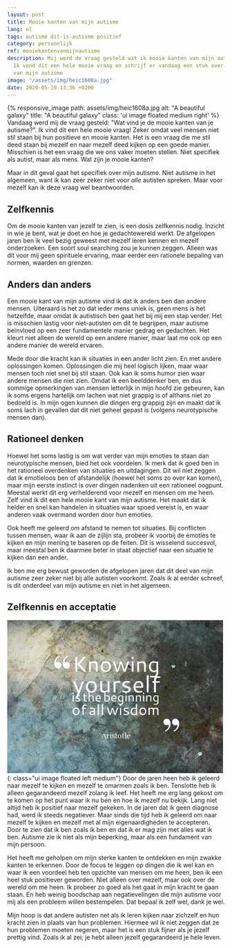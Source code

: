```yaml
---
layout: post
title: Mooie kanten van mijn autisme
lang: nl
tags: autisme dit-is-autisme positief
category: persoonlijk
ref: mooiekantenvanmijnautisme
description: Mij werd de vraag gesteld wat ik mooie kanten van mijn autisme vind.
  Ik vond dit een hele mooie vraag en schrijf er vandaag een stuk over. De mooie kanten
  van mijn autisme
image: "/assets/img/heic1608a.jpg"
date: 2020-05-19 13:36 +0200
---
```

{% responsive_image path: assets/img/heic1608a.jpg alt: "A beautiful galaxy" title: "A beautiful galaxy" class: 'ui image floated medium right' %}
Vandaag werd mij de vraag gesteld: "Wat vind je de mooie kanten van je autisme?". Ik vind dit een hele mooie vraag! Zeker omdat veel mensen niet stil staan bij hun positieve en mooie kanten. Het is een vraag die me stil deed staan bij mezelf en naar mezelf deed kijken op een goede manier. Misschien is het een vraag die we ons vaker moeten stellen. Niet specifiek als autist, maar als mens. Wat zijn je mooie kanten?

Maar in dit geval gaat het specifiek over mijn autisme. Niet autisme in het algemeen, want ik kan zeer zeker niet voor _alle_ autisten spreken. Maar voor mezelf kan ik deze vraag wel beantwoorden.

## Zelfkennis

Om de mooie kanten van jezelf te zien, is een dosis zelfkennis nodig. Inzicht in wie je bent, wat je doet en hoe je gedachtewereld werkt. De afgelopen jaren ben ik veel bezig geweest met mezelf leren kennen en mezelf onderzoeken. Een soort soul searching zou je kunnen zeggen. Alleen was dit voor mij geen spirituele ervaring, maar eerder een rationele bepaling van normen, waarden en grenzen.

## Anders dan anders

Een mooie kant van mijn autisme vind ik dat ik anders ben dan andere mensen. Uiteraard is het zo dat ieder mens uniek is, geen mens is het hetzelfde, maar omdat ik autistisch ben gaat het bij mij een stap verder. Het is misschien lastig voor niet-autisten om dit te begrijpen, maar autisme beïnvloed op een zeer fundamentele manier gedrag en gedachten. Het kleurt niet alleen de wereld op een andere manier, maar laat me ook op een andere manier de wereld ervaren.

Mede door die kracht kan ik situaties in een ander licht zien. En met andere oplossingen komen. Oplossingen die mij heel logisch lijken, maar waar mensen toch niet snel bij stil staan. Ook kan ik soms humor zien waar andere mensen die niet zien. Omdat ik een beelddenker ben, en dus sommige opmerkingen van mensen letterlijk in mijn hoofd zie gebeuren, kan ik soms ergens hartelijk om lachen wat niet grappig is of althans niet zo bedoeld is. In mijn ogen kunnen die dingen erg grappig zijn en maakt dat ik soms lach in gevallen dat dit niet geheel gepast is (volgens neurotypische mensen dan).

## Rationeel denken

Hoewel het soms lastig is om wat verder van mijn emoties te staan dan neurotypische mensen, bied het ook voordelen. Ik merk dat ik goed ben in het rationeel overdenken van situaties en uitdagingen. Dit wil niet zeggen dat ik emotieloos ben of afstandelijk (hoewel het soms zo over kan komen), maar mijn eerste instinct is over dingen nadenken uit een rationeel oogpunt. Meestal werkt dit erg verhelderend voor mezelf en mensen om me heen. Zelf vind ik dit een hele mooie kant van mijn autisme. Het maakt dat ik helder en snel kan handelen in situaties waar spoed vereist is, en waar anderen vaak overmand worden door hun emoties.

Ook heeft me geleerd om afstand te nemen tot situaties. Bij conflicten tussen mensen, waar ik aan de zijlijn sta, probeer ik voorbij de emoties te kijken en mijn mening te baseren op de feiten. Dit is wisselend succesvol, maar meestal ben ik daarmee beter in staat objectief naar een situatie te kijken dan een ander.

Ik ben me erg bewust geworden de afgelopen jaren dat dit deel van mijn autisme zeer zeker niet bij alle autisten voorkomt. Zoals ik al eerder schreef, is dit onderdeel van mijn autisme en niet in het algemeen.

## Zelfkennis en acceptatie
![Knowing yourself is the first step](/assets/img/quotezelfkennis.jpg){: class="ui image floated left medium"}
Door de jaren heen heb ik geleerd naar mezelf te kijken en mezelf te omarmen zoals ik ben. Tenslotte heb ik alleen gegarandeerd mezelf zolang ik leef. Het heeft me erg lang gekost om te komen op het punt waar ik nu ben en hoe ik mezelf nu bekijk. Lang niet altijd heb ik positief naar mezelf gekeken. In de jaren dat ik geen diagnose had, werd ik steeds negatiever. Maar sinds die tijd heb ik geleerd om naar mezelf te kijken en mezelf met al mijn eigenaardigheden te accepteren. Door te zien dat ik ben zoals ik ben en dat ik er mag zijn met alles wat ik ben. Autisme zie ik niet als mijn beperking, maar als een fundament van mijn persoon.

Het heeft me geholpen om mijn sterke kanten te ontdekken en mijn zwakke kanten te erkennen. Door de focus te leggen op dingen die ik wel kan en waar ik een voordeel heb ten opzichte van mensen om me heen, ben ik een heel stuk positiever geworden. Niet alleen over mezelf, maar ook over de wereld om me heen. Ik probeer zo goed als het gaat in mijn kracht te gaan staan. En heb weinig boodschap aan negatievelingen die mijn autisme voor mij als een probleem willen bestempelen. Dat bepaal ik zelf wel, dank je wel.

Mijn hoop is dat andere autisten net als ik leren kijken naar zichzelf en hun kracht zien in plaats van hun problemen. Hiermee wil ik niet zeggen dat ze hun problemen moeten negeren, maar het is een stuk fijner als je jezelf prettig vind. Zoals ik al zei; je hebt alleen jezelf gegarandeerd je hele leven.
